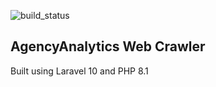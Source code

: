 ![build_status](https://github.com/waterloomatt/agency-analytics/actions/workflows/main.yml/badge.svg)

## AgencyAnalytics Web Crawler

Built using Laravel 10 and PHP 8.1